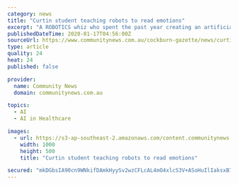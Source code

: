 ```yaml
---
category: news
title: "Curtin student teaching robots to read emotions"
excerpt: "A ROBOTICS whiz who spent the past year creating an artificial intelligence system capable of reading people’s emotions has presented ... “It was aimed towards emotional therapy, the tool I wanted to develop was a vlogging tool that a therapist could look in the back end and analyse trends,” he said. “In terms of threat detection ..."
publishedDateTime: 2020-01-17T04:56:00Z
sourceUrl: https://www.communitynews.com.au/cockburn-gazette/news/curtin-student-teaching-robots-to-read-emotions/
type: article
quality: 24
heat: 24
published: false

provider:
  name: Community News
  domain: communitynews.com.au

topics:
  - AI
  - AI in Healthcare

images:
  - url: https://s3-ap-southeast-2.amazonaws.com/content.communitynews.com.au/2020/01/17094738/497543-1000x500.jpg
    width: 1000
    height: 500
    title: "Curtin student teaching robots to read emotions"

secured: "mkDGbsIA90cn9WNkifDAmkHyySv2wzCFLcAL4mO4xlcS3V+ASoHuIlIaksxB7nI44rWMa44nlD9yIu6/7aFmOACoj1x+AtGOZcPm1XGX+0GRIkWatFo3oR7q750JlAPRLB3026Fcz+sP7DqxdDRVYZA138TdKHinPhsCVKxjZX0+HPpMfgeVynklHpTX2XzY2OZ2GtPKVm2FRn1X4g3623oi58pU+936WvhyTWgHeEL4vCLUnrVzQ61jRsuRmPIoTUQ72u6iABabVpSKDa6XV3ydA0atn5QwkeloG+UV7o4=;gWXAJuCrONX8KegdEXF+7g=="
---
```


